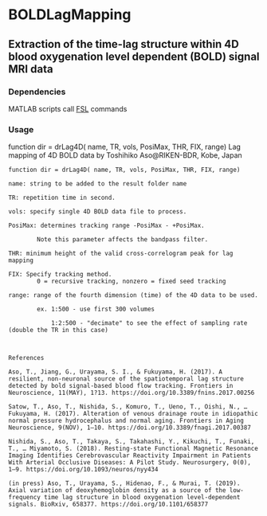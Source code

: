 # BOLDLagMapping

## Extraction of the time-lag structure within 4D blood oxygenation level dependent (BOLD) signal MRI data

### Dependencies
MATLAB scripts call [FSL][] commands

[FSL]: https://fsl.fmrib.ox.ac.uk/fsl/fslwiki "FSL"

### Usage

function dir = drLag4D( name, TR, vols, PosiMax, THR, FIX, range)
	Lag mapping of 4D BOLD data by Toshihiko Aso@RIKEN-BDR, Kobe, Japan



	function dir = drLag4D( name, TR, vols, PosiMax, THR, FIX, range)

	name: string to be added to the result folder name

	TR: repetition time in second.

	vols: specify single 4D BOLD data file to process.

	PosiMax: determines tracking range -PosiMax - +PosiMax. 

			Note this parameter affects the bandpass filter. 

	THR: minimum height of the valid cross-correlogram peak for lag mapping

	FIX: Specify tracking method. 
			0 = recursive tracking, nonzero = fixed seed tracking

	range: range of the fourth dimension (time) of the 4D data to be used.

			ex. 1:500 - use first 300 volumes

				1:2:500 - "decimate" to see the effect of sampling rate (double the TR in this case)



	References

	Aso, T., Jiang, G., Urayama, S. I., & Fukuyama, H. (2017). A resilient, non-neuronal source of the spatiotemporal lag structure detected by bold signal-based blood flow tracking. Frontiers in Neuroscience, 11(MAY), 1?13. https://doi.org/10.3389/fnins.2017.00256

	Satow, T., Aso, T., Nishida, S., Komuro, T., Ueno, T., Oishi, N., … Fukuyama, H. (2017). Alteration of venous drainage route in idiopathic normal pressure hydrocephalus and normal aging. Frontiers in Aging Neuroscience, 9(NOV), 1–10. https://doi.org/10.3389/fnagi.2017.00387

	Nishida, S., Aso, T., Takaya, S., Takahashi, Y., Kikuchi, T., Funaki, T., … Miyamoto, S. (2018). Resting-state Functional Magnetic Resonance Imaging Identifies Cerebrovascular Reactivity Impairment in Patients With Arterial Occlusive Diseases: A Pilot Study. Neurosurgery, 0(0), 1–9. https://doi.org/10.1093/neuros/nyy434

	(in press) Aso, T., Urayama, S., Hidenao, F., & Murai, T. (2019). Axial variation of deoxyhemoglobin density as a source of the low-frequency time lag structure in blood oxygenation level-dependent signals. BioRxiv, 658377. https://doi.org/10.1101/658377
